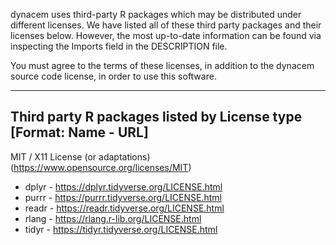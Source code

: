 dynacem uses third-party R packages which may be distributed under different
licenses. We have listed all of these third party packages and their licenses
below. However, the most up-to-date information can be found via inspecting
the Imports field in the DESCRIPTION file.

You must agree to the terms of these licenses, in addition to the dynacem
source code license, in order to use this software.

--------------------------------------------------
  Third party R packages listed by License type
[Format: Name - URL]
--------------------------------------------------
  
  MIT / X11 License (or adaptations) (https://www.opensource.org/licenses/MIT)
* dplyr - https://dplyr.tidyverse.org/LICENSE.html
* purrr - https://purrr.tidyverse.org/LICENSE.html
* readr - https://readr.tidyverse.org/LICENSE.html
* rlang - https://rlang.r-lib.org/LICENSE.html
* tidyr - https://tidyr.tidyverse.org/LICENSE.html